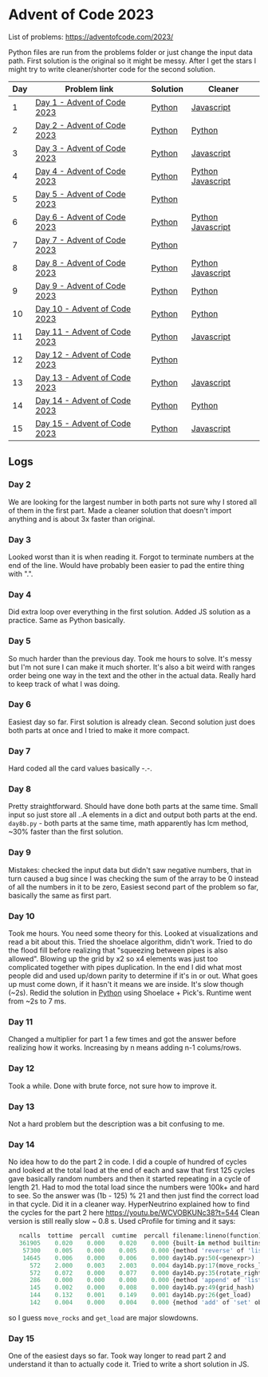 # Advent of Code 2023
List of problems: https://adventofcode.com/2023/

Python files are run from the problems folder or just change the input data path.
First solution is the original so it might be messy. After I get the stars I might try to write cleaner/shorter code for the second solution. 

| Day | Problem link                                                         | Solution                         | Cleaner                                 |
| --- | -------------------------------------------------------------------- | -------------------------------- | --------------------------------------- |
| 1   | [Day 1 - Advent of Code 2023](https://adventofcode.com/2023/day/1)   | [Python](2023_problems/day1.py)  |  [Javascript](2023_problems/day1.js)    |
| 2   | [Day 2 - Advent of Code 2023](https://adventofcode.com/2023/day/2)   | [Python](2023_problems/day2.py)  | [Python](2023_problems/day2_b.py)       |
| 3   | [Day 3 - Advent of Code 2023](https://adventofcode.com/2023/day/3)   | [Python](2023_problems/day3.py)  | [Javascript](2023_problems/day3.js)     |
| 4   | [Day 4 - Advent of Code 2023](https://adventofcode.com/2023/day/4)   | [Python](2023_problems/day4.py)  | [Python](2023_problems/day4b.py) [Javascript](2023_problems/day4.js) |
| 5   | [Day 5 - Advent of Code 2023](https://adventofcode.com/2023/day/5)   | [Python](2023_problems/day5.py)  |                                         |
| 6   | [Day 6 - Advent of Code 2023](https://adventofcode.com/2023/day/6)   | [Python](2023_problems/day6.py)  | [Python](2023_problems/day6b.py) [Javascript](2023_problems/day6.js)|
| 7   | [Day 7 - Advent of Code 2023](https://adventofcode.com/2023/day/7)   | [Python](2023_problems/day7.py)  |                                         |
| 8   | [Day 8 - Advent of Code 2023](https://adventofcode.com/2023/day/8)   | [Python](2023_problems/day8.py)  | [Python](2023_problems/day8b.py) [Javascript](2023_problems/day8.js) |
| 9   | [Day 9 - Advent of Code 2023](https://adventofcode.com/2023/day/9)   | [Python](2023_problems/day9.py)  | [Python](2023_problems/day9b.py)        |
| 10  | [Day 10 - Advent of Code 2023](https://adventofcode.com/2023/day/10)   | [Python](2023_problems/day10.py)  | [Python](2023_problems/day10b.py)    |
| 11  | [Day 11 - Advent of Code 2023](https://adventofcode.com/2023/day/11)   | [Python](2023_problems/day11.py)  | [Javascript](2023_problems/day11.js) |
| 12  | [Day 12 - Advent of Code 2023](https://adventofcode.com/2023/day/12)   | [Python](2023_problems/day12.py)  |                                      |
| 13  | [Day 13 - Advent of Code 2023](https://adventofcode.com/2023/day/13)   | [Python](2023_problems/day13.py)  | [Javascript](2023_problems/day13.js) |
| 14  | [Day 14 - Advent of Code 2023](https://adventofcode.com/2023/day/14)   | [Python](2023_problems/day14.py)  | [Python](2023_problems/day14b.py)    |
| 15  | [Day 15 - Advent of Code 2023](https://adventofcode.com/2023/day/15)   | [Python](2023_problems/day15.py)  | [Javascript](2023_problems/day13.js) |


## Logs
### Day 2
We are looking for the largest number in both parts not sure why I stored all of them in the first part.
Made a cleaner solution that doesn't import anything and is about 3x faster than original.

### Day 3
Looked worst than it is when reading it. Forgot to terminate numbers at the end of the line. 
Would have probably been easier to pad the entire thing with ".".

### Day 4
Did extra loop over everything in the first solution. Added JS solution as a practice. Same as Python basically.

### Day 5
So much harder than the previous day. Took me hours to solve. It's messy but I'm not sure I can make it much shorter.
It's also a bit weird with ranges order being one way in the text and the other in the actual data. Really hard to keep track of what I was doing.

### Day 6
Easiest day so far. First solution is already clean. Second solution just does both parts at once and I tried to make it more compact.

### Day 7
Hard coded all the card values basically -.-.

### Day 8
Pretty straightforward. Should have done both parts at the same time. Small input so just store all ..A elements in a dict and output both parts at the end.
`day8b.py` - both parts at the same time, math apparently has lcm method, ~30% faster than the first solution.

### Day 9
Mistakes: checked the input data but didn't saw negative numbers, that in turn caused a bug since I was checking the sum of the array to be 0 instead of all the numbers in it to be zero, 
Easiest second part of the problem so far, basically the same as first part.

### Day 10
Took me hours. You need some theory for this. Looked at visualizations and read a bit about this. Tried the shoelace algorithm, didn't work. Tried to do the flood fill before realizing that "squeezing between pipes is also allowed". Blowing up the grid by x2 so x4 elements was just too complicated together with pipes duplication. In the end I did what most people did and used up/down parity to determine if it's in or out. What goes up must come down, if it hasn't it means we are inside. It's slow though (~2s).
Redid the solution in [Python](2023_problems/day10b.py) using Shoelace + Pick's. Runtime went from ~2s to 7 ms.

### Day 11
Changed a multiplier for part 1 a few times and got the answer before realizing how it works. Increasing by n means adding n-1 colums/rows.

### Day 12
Took a while. Done with brute force, not sure how to improve it.

### Day 13
Not a hard problem but the description was a bit confusing to me.

### Day 14
No idea how to do the part 2 in code. I did a couple of hundred of cycles and looked at the total load at the end of each and saw that first 125 cycles gave basically random numbers and then it started repeating in a cycle of length 21. Had to mod the total load since the numbers were 100k+ and hard to see. So the answer was (1b - 125) % 21 and then just find the correct load in that cycle.
Did it in a cleaner way. HyperNeutrino explained how to find the cycles for the part 2 here https://youtu.be/WCVOBKUNc38?t=544
Clean version is still really slow ~ 0.8 s.
Used cProfile for timing and it says:
```python
   ncalls  tottime  percall  cumtime  percall filename:lineno(function)
   361905    0.020    0.000    0.020    0.000 {built-in method builtins.len}
    57300    0.005    0.000    0.005    0.000 {method 'reverse' of 'list' objects}
    14645    0.006    0.000    0.006    0.000 day14b.py:50(<genexpr>)
      572    2.000    0.003    2.003    0.004 day14b.py:17(move_rocks_left)
      572    0.072    0.000    0.077    0.000 day14b.py:35(rotate_right)
      286    0.000    0.000    0.000    0.000 {method 'append' of 'list' objects}
      145    0.002    0.000    0.008    0.000 day14b.py:49(grid_hash)
      144    0.132    0.001    0.149    0.001 day14b.py:26(get_load)
      142    0.004    0.000    0.004    0.000 {method 'add' of 'set' objects}
```
so I guess `move_rocks` and `get_load` are major slowdowns.

### Day 15
One of the easiest days so far. Took way longer to read part 2 and understand it than to actually code it.
Tried to write a short solution in JS.
